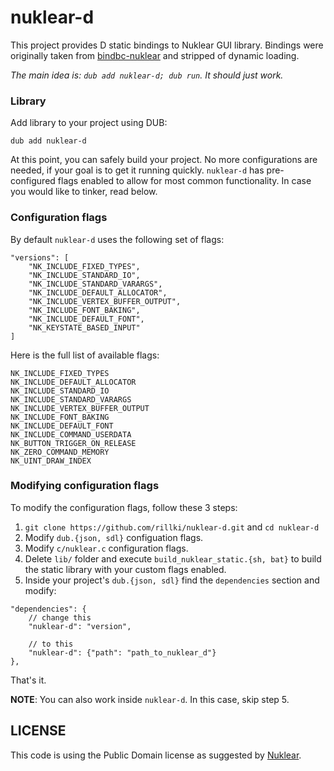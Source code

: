 # nuklear-d
This project provides D static bindings to Nuklear GUI library. Bindings were originally taken from [bindbc-nuklear](https://github.com/Timu5/bindbc-nuklear) and stripped of dynamic loading. 

*The main idea is: `dub add nuklear-d; dub run`. It should just work.*

### Library
Add library to your project using DUB:
```
dub add nuklear-d
```
At this point, you can safely build your project. No more configurations are needed, if your goal is to get it running quickly. `nuklear-d` has pre-configured flags enabled to allow for most common functionality. In case you would like to tinker, read below.

### Configuration flags
By default `nuklear-d` uses the following set of flags:
```
"versions": [
    "NK_INCLUDE_FIXED_TYPES",
    "NK_INCLUDE_STANDARD_IO",
    "NK_INCLUDE_STANDARD_VARARGS",
    "NK_INCLUDE_DEFAULT_ALLOCATOR",
    "NK_INCLUDE_VERTEX_BUFFER_OUTPUT",
    "NK_INCLUDE_FONT_BAKING",
    "NK_INCLUDE_DEFAULT_FONT",
    "NK_KEYSTATE_BASED_INPUT"
]
```

Here is the full list of available flags:
```
NK_INCLUDE_FIXED_TYPES
NK_INCLUDE_DEFAULT_ALLOCATOR
NK_INCLUDE_STANDARD_IO
NK_INCLUDE_STANDARD_VARARGS
NK_INCLUDE_VERTEX_BUFFER_OUTPUT
NK_INCLUDE_FONT_BAKING
NK_INCLUDE_DEFAULT_FONT
NK_INCLUDE_COMMAND_USERDATA
NK_BUTTON_TRIGGER_ON_RELEASE
NK_ZERO_COMMAND_MEMORY
NK_UINT_DRAW_INDEX
```

### Modifying configuration flags
To modify the configuration flags, follow these 3 steps:

1. `git clone https://github.com/rillki/nuklear-d.git` and `cd nuklear-d`
2. Modify `dub.{json, sdl}` configuation flags.
3. Modify `c/nuklear.c` configuration flags.
4. Delete `lib/` folder and execute `build_nuklear_static.{sh, bat}` to build the static library with your custom flags enabled.
5. Inside your project's `dub.{json, sdl}` find the `dependencies` section and modify:
```
"dependencies": {
    // change this
    "nuklear-d": "version",

    // to this
    "nuklear-d": {"path": "path_to_nuklear_d"}
},
```

That's it. 

**NOTE**: You can also work inside `nuklear-d`. In this case, skip step 5.

## LICENSE
This code is using the Public Domain license as suggested by [Nuklear](https://github.com/Immediate-Mode-UI/Nuklear/blob/master/src/LICENSE).


